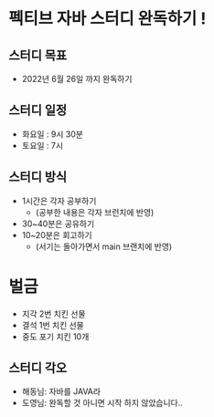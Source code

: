 # 펙티브 자바 스터디 완독하기 !

## 스터디 목표
* 2022년 6월 26일 까지 완독하기

## 스터디 일정
* 화요일 : 9시 30분
* 토요일 : 7시 

## 스터디 방식
* 1시간은 각자 공부하기 
  * (공부한 내용은 각자 브런치에 반영)
* 30~40분은 공유하기
* 10~20분은 회고하기 
  * (서기는 돌아가면서 main 브랜치에 반영)

# 벌금 
* 지각 2번 치킨 선물
* 결석 1번 치킨 선물
* 중도 포기 치킨 10개

## 스터디 각오
* 해동님: 자바를 JAVA라
* 도영님: 완독할 것 아니면 시작 하지 않았습니다..
